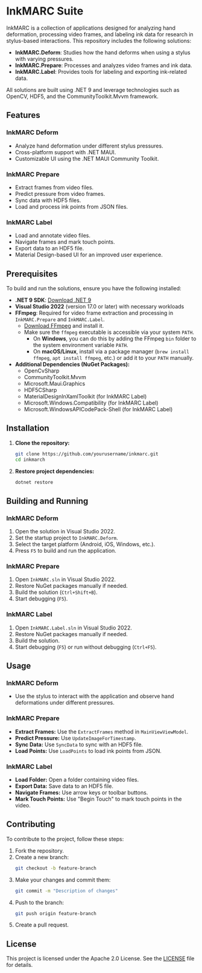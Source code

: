 # InkMARC Suite

InkMARC is a collection of applications designed for analyzing hand deformation, processing video frames, and labeling ink data for research in stylus-based interactions. This repository includes the following solutions:

- **InkMARC.Deform**: Studies how the hand deforms when using a stylus with varying pressures.
- **InkMARC.Prepare**: Processes and analyzes video frames and ink data.
- **InkMARC.Label**: Provides tools for labeling and exporting ink-related data.

All solutions are built using .NET 9 and leverage technologies such as OpenCV, HDF5, and the CommunityToolkit.Mvvm framework.

## Features

### InkMARC Deform
- Analyze hand deformation under different stylus pressures.
- Cross-platform support with .NET MAUI.
- Customizable UI using the .NET MAUI Community Toolkit.

### InkMARC Prepare
- Extract frames from video files.
- Predict pressure from video frames.
- Sync data with HDF5 files.
- Load and process ink points from JSON files.

### InkMARC Label
- Load and annotate video files.
- Navigate frames and mark touch points.
- Export data to an HDF5 file.
- Material Design-based UI for an improved user experience.

## Prerequisites
To build and run the solutions, ensure you have the following installed:

- **.NET 9 SDK**: [Download .NET 9](https://dotnet.microsoft.com/download/dotnet/9.0)
- **Visual Studio 2022** (version 17.0 or later) with necessary workloads
- **FFmpeg**: Required for video frame extraction and processing in `InkMARC.Prepare` and `InkMARC.Label`.
  - [Download FFmpeg](https://ffmpeg.org/download.html) and install it.
  - Make sure the `ffmpeg` executable is accessible via your system `PATH`.
    - On **Windows**, you can do this by adding the FFmpeg `bin` folder to the system environment variable `PATH`.
    - On **macOS/Linux**, install via a package manager (`brew install ffmpeg`, `apt install ffmpeg`, etc.) or add it to your `PATH` manually.
- **Additional Dependencies (NuGet Packages):**
  - OpenCvSharp
  - CommunityToolkit.Mvvm
  - Microsoft.Maui.Graphics
  - HDF5CSharp
  - MaterialDesignInXamlToolkit (for InkMARC Label)
  - Microsoft.Windows.Compatibility (for InkMARC Label)
  - Microsoft.WindowsAPICodePack-Shell (for InkMARC Label)

## Installation

1. **Clone the repository:**
   ```sh
   git clone https://github.com/yourusername/inkmarc.git
   cd inkmarch
   ```
2. **Restore project dependencies:**
   ```sh
   dotnet restore
   ```

## Building and Running

### InkMARC Deform
1. Open the solution in Visual Studio 2022.
2. Set the startup project to `InkMARC.Deform`.
3. Select the target platform (Android, iOS, Windows, etc.).
4. Press `F5` to build and run the application.

### InkMARC Prepare
1. Open `InkMARC.sln` in Visual Studio 2022.
2. Restore NuGet packages manually if needed.
3. Build the solution (`Ctrl+Shift+B`).
4. Start debugging (`F5`).

### InkMARC Label
1. Open `InkMARC.Label.sln` in Visual Studio 2022.
2. Restore NuGet packages manually if needed.
3. Build the solution.
4. Start debugging (`F5`) or run without debugging (`Ctrl+F5`).

## Usage

### InkMARC Deform
- Use the stylus to interact with the application and observe hand deformations under different pressures.

### InkMARC Prepare
- **Extract Frames:** Use the `ExtractFrames` method in `MainViewViewModel`.
- **Predict Pressure:** Use `UpdateImageForTimestamp`.
- **Sync Data:** Use `SyncData` to sync with an HDF5 file.
- **Load Points:** Use `LoadPoints` to load ink points from JSON.

### InkMARC Label
- **Load Folder:** Open a folder containing video files.
- **Export Data:** Save data to an HDF5 file.
- **Navigate Frames:** Use arrow keys or toolbar buttons.
- **Mark Touch Points:** Use "Begin Touch" to mark touch points in the video.

## Contributing
To contribute to the project, follow these steps:

1. Fork the repository.
2. Create a new branch:
   ```sh
   git checkout -b feature-branch
   ```
3. Make your changes and commit them:
   ```sh
   git commit -m "Description of changes"
   ```
4. Push to the branch:
   ```sh
   git push origin feature-branch
   ```
5. Create a pull request.

## License

This project is licensed under the Apache 2.0 License. See the [LICENSE](LICENSE) file for details.

